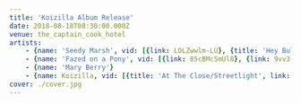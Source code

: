 ```yaml
---
title: 'Koizilla Album Release'
date: 2018-08-18T08:30:00.000Z
venue: the_captain_cook_hotel
artists:
    - {name: 'Seedy Marsh', vid: [{link: LOLZwwlm-LU}, {title: 'Hey Bulldog (The Beatles cover)', link: rnG_xspkwng}]}
    - {name: 'Fazed on a Pony', vid: [{link: 85cBMcSmUl8}, {link: 9vv3-EmAZWc}, {link: 0u1wOtoHlnM}]}
    - {name: 'Mary Berry'}
    - {name: Koizilla, vid: [{title: 'At The Close/Streetlight', link: XLSgzv7KMts}, {title: Ventolin, link: MYLg3izT0Ww}, {title: Onandonandonandon, link: qlWSq71rxwc}, {title: 'End the world', link: AINa8SauAV4}]}
cover: ./cover.jpg
---
```

